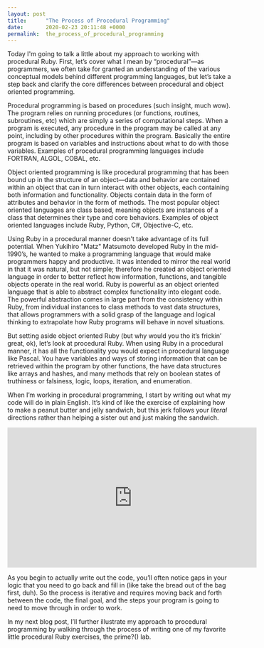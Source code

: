 ```yaml
---
layout: post
title:      "The Process of Procedural Programming"
date:       2020-02-23 20:11:48 +0000
permalink:  the_process_of_procedural_programming
---
```



Today I'm going to talk a little about my approach to working with procedural Ruby. First, let’s cover what I mean by “procedural”—as programmers, we often take for granted an understanding of the various conceptual models behind different programming languages, but let’s take a step back and clarify the core differences between procedural and object oriented programming.

Procedural programming is based on procedures (such insight, much wow). The program relies on running procedures (or functions, routines, subroutines, etc) which are simply a series of computational steps. When a program is executed, any procedure in the program may be called at any point, including by other procedures within the program. Basically the entire program is based on variables and instructions about what to do with those variables. Examples of procedural programming languages include FORTRAN, ALGOL, COBAL, etc.

Object oriented programming is like procedural programming that has been bound up in the structure of an object—data and behavior are contained within an object that can in turn interact with other objects, each containing both information and functionality. Objects contain data in the form of attributes and behavior in the form of methods. The most popular object oriented languages are class based, meaning objects are instances of a class that determines their type and core behaviors. Examples of object oriented languages include Ruby, Python, C#, Objective-C, etc.

Using Ruby in a procedural manner doesn’t take advantage of its full potential. When Yukihiro "Matz" Matsumoto developed Ruby in the mid-1990’s, he wanted to make a programming language that would make programmers happy and productive. It was intended to mirror the real world in that it was natural, but not simple; therefore he created an object oriented language in order to better reflect how information, functions, and tangible objects operate in the real world. Ruby is powerful as an object oriented language that is able to abstract complex functionality into elegant code. The powerful abstraction comes in large part from the consistency within Ruby, from individual instances to class methods to vast data structures, that allows programmers with a solid grasp of the language and logical thinking to extrapolate how Ruby programs will behave in novel situations.

But setting aside object oriented Ruby (but why would you tho it’s frickin’ great, ok), let’s look at procedural Ruby. When using Ruby in a procedural manner, it has all the functionality you would expect in procedural language like Pascal. You have variables and ways of storing information that can be retrieved within the program by other functions, the have data structures like arrays and hashes, and many methods that rely on boolean states of truthiness or falsiness, logic, loops, iteration, and enumeration.

When I’m working in procedural programming, I start by writing out what my code will do in plain English. It’s kind of like the exercise of explaining how to make a peanut butter and jelly sandwich, but this jerk follows your *literal* directions rather than helping a sister out and just making the sandwich.

<iframe width="560" height="315" src="https://www.youtube.com/embed/Ct-lOOUqmyY" frameborder="0" allow="accelerometer; autoplay; encrypted-media; gyroscope; picture-in-picture" allowfullscreen></iframe>

As you begin to actually write out the code, you’ll often notice gaps in your logic that you need to go back and fill in (like take the bread out of the bag first, duh). So the process is iterative and requires moving back and forth between the code, the final goal, and the steps your program is going to need to move through in order to work.

In my next blog post, I’ll further illustrate my approach to procedural programming by walking through the process of writing one of my favorite little procedural Ruby exercises, the prime?() lab.

